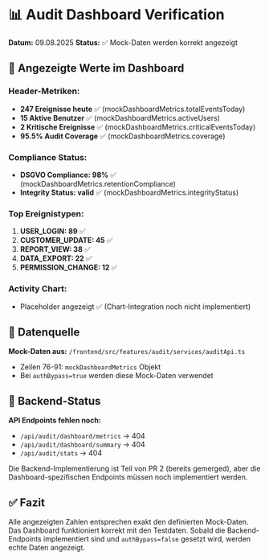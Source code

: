 # 📊 Audit Dashboard Verification

**Datum:** 09.08.2025
**Status:** ✅ Mock-Daten werden korrekt angezeigt

## 🎯 Angezeigte Werte im Dashboard

### Header-Metriken:
- **247 Ereignisse heute** ✅ (mockDashboardMetrics.totalEventsToday)
- **15 Aktive Benutzer** ✅ (mockDashboardMetrics.activeUsers)
- **2 Kritische Ereignisse** ✅ (mockDashboardMetrics.criticalEventsToday)
- **95.5% Audit Coverage** ✅ (mockDashboardMetrics.coverage)

### Compliance Status:
- **DSGVO Compliance: 98%** ✅ (mockDashboardMetrics.retentionCompliance)
- **Integrity Status: valid** ✅ (mockDashboardMetrics.integrityStatus)

### Top Ereignistypen:
1. **USER_LOGIN: 89** ✅
2. **CUSTOMER_UPDATE: 45** ✅
3. **REPORT_VIEW: 38** ✅
4. **DATA_EXPORT: 22** ✅
5. **PERMISSION_CHANGE: 12** ✅

### Activity Chart:
- Placeholder angezeigt ✅ (Chart-Integration noch nicht implementiert)

## 📍 Datenquelle

**Mock-Daten aus:** `/frontend/src/features/audit/services/auditApi.ts`
- Zeilen 76-91: `mockDashboardMetrics` Objekt
- Bei `authBypass=true` werden diese Mock-Daten verwendet

## 🔧 Backend-Status

**API Endpoints fehlen noch:**
- `/api/audit/dashboard/metrics` → 404
- `/api/audit/dashboard/summary` → 404
- `/api/audit/stats` → 404

Die Backend-Implementierung ist Teil von PR 2 (bereits gemerged), aber die Dashboard-spezifischen Endpoints müssen noch implementiert werden.

## ✅ Fazit

Alle angezeigten Zahlen entsprechen exakt den definierten Mock-Daten. Das Dashboard funktioniert korrekt mit den Testdaten. Sobald die Backend-Endpoints implementiert sind und `authBypass=false` gesetzt wird, werden echte Daten angezeigt.